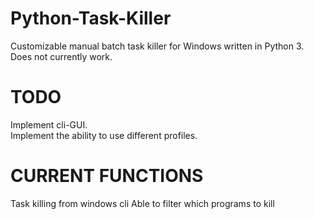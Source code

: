 # Python-Task-Killer
Customizable manual batch task killer for Windows written in Python 3. <br>
Does not currently work. <br>

# TODO
Implement cli-GUI.<br>
Implement the ability to use different profiles.<br>


# CURRENT FUNCTIONS
Task killing from windows cli
Able to filter which programs to kill
